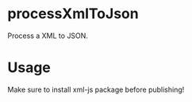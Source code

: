 # processXmlToJson

Process a XML to JSON.

# Usage

Make sure to install xml-js package before publishing!
